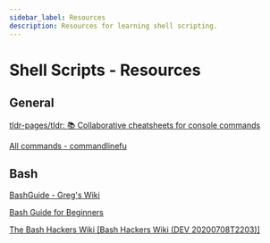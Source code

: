 ```yaml
---
sidebar_label: Resources
description: Resources for learning shell scripting.
---
```


# Shell Scripts - Resources

## General

[tldr-pages/tldr: 📚 Collaborative cheatsheets for console commands](https://github.com/tldr-pages/tldr)

[All commands - commandlinefu](https://www.commandlinefu.com/commands/browse)

## Bash

[BashGuide - Greg's Wiki](http://mywiki.wooledge.org/BashGuide)

[Bash Guide for Beginners](https://tldp.org/LDP/Bash-Beginners-Guide/html/)

[The Bash Hackers Wiki [Bash Hackers Wiki (DEV 20200708T2203)]](https://wiki-dev.bash-hackers.org/)